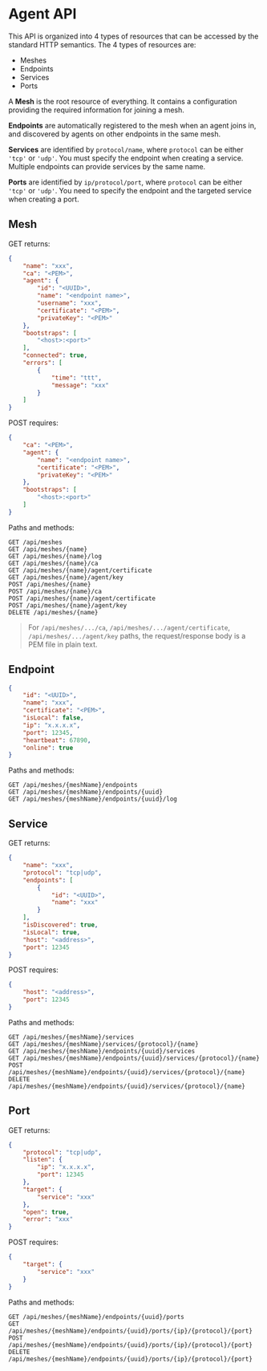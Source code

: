 # Agent API

This API is organized into 4 types of resources that can be accessed by the standard HTTP semantics. The 4 types of resources are:

- Meshes
- Endpoints
- Services
- Ports

A **Mesh** is the root resource of everything. It contains a configuration providing the required information for joining a mesh.

**Endpoints** are automatically registered to the mesh when an agent joins in, and discovered by agents on other endpoints in the same mesh.

**Services** are identified by `protocol/name`, where `protocol` can be either `'tcp'` or `'udp'`. You must specify the endpoint when creating a service. Multiple endpoints can provide services by the same name.

**Ports** are identified by `ip/protocol/port`, where `protocol` can be either `'tcp'` or `'udp'`. You need to specify the endpoint and the targeted service when creating a port. 

## Mesh

GET returns:

```json
{
    "name": "xxx",
    "ca": "<PEM>",
    "agent": {
        "id": "<UUID>",
        "name": "<endpoint name>",
        "username": "xxx",
        "certificate": "<PEM>",
        "privateKey": "<PEM>"
    },
    "bootstraps": [
        "<host>:<port>"
    ],
    "connected": true,
    "errors": [
        {
            "time": "ttt",
            "message": "xxx"
        }
    ]
}
```

POST requires:

```json
{
    "ca": "<PEM>",
    "agent": {
        "name": "<endpoint name>",
        "certificate": "<PEM>",
        "privateKey": "<PEM>"
    },
    "bootstraps": [
        "<host>:<port>"
    ]
}
```

Paths and methods:

```
GET /api/meshes
GET /api/meshes/{name}
GET /api/meshes/{name}/log
GET /api/meshes/{name}/ca
GET /api/meshes/{name}/agent/certificate
GET /api/meshes/{name}/agent/key
POST /api/meshes/{name}
POST /api/meshes/{name}/ca
POST /api/meshes/{name}/agent/certificate
POST /api/meshes/{name}/agent/key
DELETE /api/meshes/{name}
```

> For `/api/meshes/.../ca`, `/api/meshes/.../agent/certificate`, `/api/meshes/.../agent/key` paths, the request/response body is a PEM file in plain text.

## Endpoint

```json
{
    "id": "<UUID>",
    "name": "xxx",
    "certificate": "<PEM>",
    "isLocal": false,
    "ip": "x.x.x.x",
    "port": 12345,
    "heartbeat": 67890,
    "online": true
}
```

Paths and methods:

```
GET /api/meshes/{meshName}/endpoints
GET /api/meshes/{meshName}/endpoints/{uuid}
GET /api/meshes/{meshName}/endpoints/{uuid}/log
```

## Service

GET returns:

```json
{
    "name": "xxx",
    "protocol": "tcp|udp",
    "endpoints": [
        {
            "id": "<UUID>",
            "name": "xxx"
        }
    ],
    "isDiscovered": true,
    "isLocal": true,
    "host": "<address>",
    "port": 12345
}
```

POST requires:

```json
{
    "host": "<address>",
    "port": 12345
}
```

Paths and methods:

```
GET /api/meshes/{meshName}/services
GET /api/meshes/{meshName}/services/{protocol}/{name}
GET /api/meshes/{meshName}/endpoints/{uuid}/services
GET /api/meshes/{meshName}/endpoints/{uuid}/services/{protocol}/{name}
POST /api/meshes/{meshName}/endpoints/{uuid}/services/{protocol}/{name}
DELETE /api/meshes/{meshName}/endpoints/{uuid}/services/{protocol}/{name}
```

## Port

GET returns:

```json
{
    "protocol": "tcp|udp",
    "listen": {
        "ip": "x.x.x.x",
        "port": 12345
    },
    "target": {
        "service": "xxx"
    },
    "open": true,
    "error": "xxx"
}
```

POST requires:

```json
{
    "target": {
        "service": "xxx"
    }
}
```

Paths and methods:

```
GET /api/meshes/{meshName}/endpoints/{uuid}/ports
GET /api/meshes/{meshName}/endpoints/{uuid}/ports/{ip}/{protocol}/{port}
POST /api/meshes/{meshName}/endpoints/{uuid}/ports/{ip}/{protocol}/{port}
DELETE /api/meshes/{meshName}/endpoints/{uuid}/ports/{ip}/{protocol}/{port}
```
